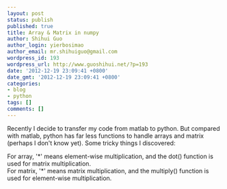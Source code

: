 ```yaml
---
layout: post
status: publish
published: true
title: Array & Matrix in numpy
author: Shihui Guo
author_login: yierbosimao
author_email: mr.shihuiguo@gmail.com
wordpress_id: 193
wordpress_url: http://www.guoshihui.net/?p=193
date: '2012-12-19 23:09:41 +0800'
date_gmt: '2012-12-19 23:09:41 +0800'
categories:
- blog
- python
tags: []
comments: []
---
```

<p>Recently I decide to transfer my code from matlab to python. But compared with matlab, python has far less functions to handle arrays and matrix (perhaps I don't know yet). Some tricky things I discovered:</p>
<p>For array, '*' means element-wise multiplication, and the dot() function is used for matrix multiplication.<br />
For matrix, '*' means matrix multiplication, and the multiply() function is used for element-wise multiplication.</p>
